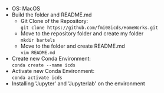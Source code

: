 - OS: MacOS
- Build the folder and README.md
  - Git Clone of the Repository:
    <br>`git clone https://github.com/fmi08icds/HomeWorks.git`
  - Move to the repository folder and create my folder
    <br>`mkdir bartels`
  - Move to the folder and create README.md
    <br>`vim README.md`
- Create new Conda Environment:
  <br>`conda create --name icds`
- Activate new Conda Environment:
  <br>`conda activate icds`
- Installing 'Jupyter' and 'Jupyterlab' on the environment
